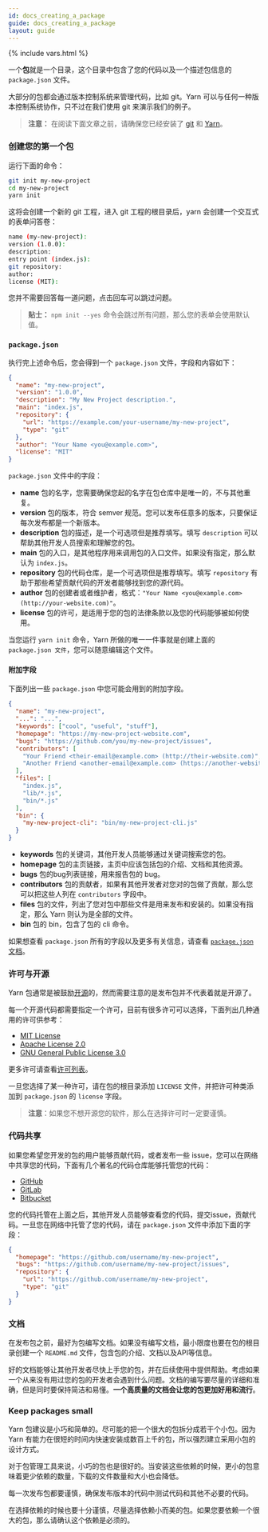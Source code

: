 ```yaml
---
id: docs_creating_a_package
guide: docs_creating_a_package
layout: guide
---
```


{% include vars.html %}

一个**包**就是一个目录，这个目录中包含了您的代码以及一个描述包信息的 `package.json` 文件。

大部分的包都会通过版本控制系统来管理代码，比如 git。Yarn 可以与任何一种版本控制系统协作，只不过在我们使用 git 来演示我们的例子。

> **注意：** 在阅读下面文章之前，请确保您已经安装了 [git](https://git-scm.com/book/en/v2/Getting-Started-Installing-Git) 和 [Yarn]({{url_base}}/docs/install)。

### 创建您的第一个包 <a class="toc" id="toc-creating-your-first-package" href="#toc-creating-your-first-package"></a>

运行下面的命令：

```sh
git init my-new-project
cd my-new-project
yarn init
```

这将会创建一个新的 git 工程，进入 git 工程的根目录后，yarn 会创建一个交互式的表单问答卷：

```sh
name (my-new-project):
version (1.0.0):
description:
entry point (index.js):
git repository:
author:
license (MIT):
```

您并不需要回答每一道问题，点击回车可以跳过问题。

> **贴士：** `npm init --yes` 命令会跳过所有问题，那么您的表单会使用默认值。
> 
### `package.json` <a class="toc" id="toc-package-json" href="#toc-package-json"></a>

执行完上述命令后，您会得到一个 `package.json` 文件，字段和内容如下：

```json
{
  "name": "my-new-project",
  "version": "1.0.0",
  "description": "My New Project description.",
  "main": "index.js",
  "repository": {
    "url": "https://example.com/your-username/my-new-project",
    "type": "git"
  },
  "author": "Your Name <you@example.com>",
  "license": "MIT"
}
```

 `package.json` 文件中的字段：

- **name** 包的名字，您需要确保您起的名字在包仓库中是唯一的，不与其他重复。
- **version** 包的版本，符合 semver 规范。您可以发布任意多的版本，只要保证每次发布都是一个新版本。
- **description** 包的描述，是一个可选项但是推荐填写。填写 `description` 可以帮助其他开发人员搜索和理解您的包。
- **main** 包的入口，是其他程序用来调用包的入口文件。如果没有指定，那么默认为 `index.js`。
- **repository** 包的代码仓库，是一个可选项但是推荐填写。填写 `repository` 有助于那些希望贡献代码的开发者能够找到您的源代码。
- **author** 包的创建者或者维护者，格式：`"Your Name <you@example.com> (http://your-website.com)"`。
- **license** 包的许可，是适用于您的包的法律条款以及您的代码能够被如何使用。

当您运行 `yarn init` 命令，Yarn 所做的唯一一件事就是创建上面的 `package.json 文件`，您可以随意编辑这个文件。



#### 附加字段 <a class="toc" id="toc-additional-fields" href="#toc-additional-fields"></a>

下面列出一些 `package.json` 中您可能会用到的附加字段。

```json
{
  "name": "my-new-project",
  "...": "...",
  "keywords": ["cool", "useful", "stuff"],
  "homepage": "https://my-new-project-website.com",
  "bugs": "https://github.com/you/my-new-project/issues",
  "contributors": [
    "Your Friend <their-email@example.com> (http://their-website.com)",
    "Another Friend <another-email@example.com> (https://another-website.org)"
  ],
  "files": [
    "index.js",
    "lib/*.js",
    "bin/*.js"
  ],
  "bin": {
    "my-new-project-cli": "bin/my-new-project-cli.js"
  }
}
```

- **keywords** 包的关键词，其他开发人员能够通过关键词搜索您的包。
- **homepage** 包的主页链接，主页中应该包括包的介绍、文档和其他资源。
- **bugs** 包的bug列表链接，用来报告包的 bug。
- **contributors** 包的贡献者，如果有其他开发者对您对的包做了贡献，那么您可以把这些人列在 `contributors` 字段中。
- **files** 包的文件，列出了您对包中那些文件是用来发布和安装的。如果没有指定，那么 Yarn 则认为是全部的文件。
- **bin** 包的 bin，包含了包的 cli 命令。

如果想查看 `package.json` 所有的字段以及更多有关信息，请查看 [`package.json` 文档]({{url_base}}/docs/package-json)。

### 许可与开源 <a class="toc" id="toc-licensing-and-open-source" href="#toc-licensing-and-open-source"></a>

Yarn 包通常是被鼓励[开源](https://opensource.org/definition)的，然而需要注意的是发布包并不代表着就是开源了。

每一个开源代码都需要指定一个许可，目前有很多许可可以选择，下面列出几种通用的许可供参考：

- [MIT License](http://choosealicense.com/licenses/mit/)
- [Apache License 2.0](http://choosealicense.com/licenses/apache-2.0/)
- [GNU General Public License 3.0](http://choosealicense.com/licenses/gpl-3.0/)

更多许可请查看[许可列表](http://choosealicense.com/licenses/)。

一旦您选择了某一种许可，请在包的根目录添加 `LICENSE` 文件，并把许可种类添加到 `package.json` 的 `license` 字段。

> **注意**：如果您不想开源您的软件，那么在选择许可时一定要谨慎。

### 代码共享 <a class="toc" id="toc-code-sharing" href="#toc-code-sharing"></a>

如果您希望您开发的包的用户能够贡献代码，或者发布一些 issue，您可以在网络中共享您的代码，下面有几个著名的代码仓库能够托管您的代码：

- [GitHub](https://github.com)
- [GitLab](https://about.gitlab.com/)
- [Bitbucket](https://bitbucket.org/)

您的代码托管在上面之后，其他开发人员能够查看您的代码，提交issue，贡献代码。一旦您在网络中托管了您的代码，请在 `package.json` 文件中添加下面的字段：

```json
{
  "homepage": "https://github.com/username/my-new-project",
  "bugs": "https://github.com/username/my-new-project/issues",
  "repository": {
    "url": "https://github.com/username/my-new-project",
    "type": "git"
  }
}
```

### 文档 <a class="toc" id="toc-documentation" href="#toc-documentation"></a>

在发布包之前，最好为包编写文档。如果没有编写文档，最小限度也要在包的根目录创建一个 `README.md` 文件，包含包的介绍、文档以及API等信息。

好的文档能够让其他开发者尽快上手您的包，并在后续使用中提供帮助。考虑如果一个从来没有用过您的包的开发者会遇到什么问题。文档的编写要尽量的详细和准确，但是同时要保持简洁和易懂。**一个高质量的文档会让您的包更加好用和流行**。

### Keep packages small <a class="toc" id="toc-keep-packages-small" href="#toc-keep-packages-small"></a>

Yarn 包建议是小巧和简单的。尽可能的把一个很大的包拆分成若干个小包。因为 Yarn 有能力在很短的时间内快速安装成数百上千的包，所以强烈建立采用小包的设计方式。

对于包管理工具来说，小巧的包也是很好的。当安装这些依赖的时候，更小的包意味着更少依赖的数量，下载的文件数量和大小也会降低。

每一次发布包都要谨慎，确保发布版本的代码中测试代码和其他不必要的代码。

在选择依赖的时候也要十分谨慎，尽量选择依赖小而美的包。如果您要依赖一个很大的包，那么请确认这个依赖是必须的。
